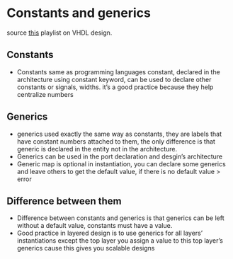 # Constants and generics
source [this](https://www.youtube.com/playlist?list=PLyWAP9QBe16p2HXVcyEgGAFicXJI797jK) playlist on VHDL design.

## Constants 
   - Constants same as programming languages constant, declared in the architecture using constant keyword, can be used to declare other constants or signals, widths. it’s a good practice because they help centralize numbers

## Generics
   - generics used exactly the same way as constants, they are labels that have constant numbers attached to them, the only difference is that generic is declared in the entity not in the architecture.
   - Generics can be used in the port declaration and desgin’s architecture
   - Generic map is optional in instantiation, you can declare some generics and leave others to get the default value, if there is no default value > error

## Difference between them
   - Difference between constants and generics is that generics can be left without a default value, constants must have a value.
   - Good practice in layered design is to use generics for all layers’ instantiations except the top layer you assign a value to this top layer’s generics cause this gives you scalable designs
